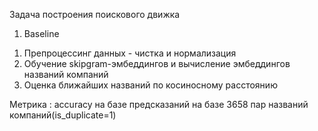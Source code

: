 Задача построения поискового движка

1. Baseline

1) Препроцессинг данных - чистка и нормализация
2) Обучение skipgram-эмбеддингов и вычисление эмбеддингов названий компаний
3) Оценка ближайших названий по косиносному расстоянию

Метрика : accuracy на базе предсказаний на базе 3658 пар названий компаний(is_duplicate=1)
